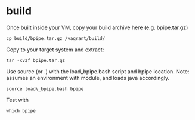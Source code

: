 build
======

Once built inside your VM, copy your build archive here (e.g. bpipe.tar.gz)

	cp build/bpipe.tar.gz /vagrant/build/

Copy to your target system and extract:

	tar -xvzf bpipe.tar.gz

Use source (or .) with the load\_bpipe.bash script and bpipe location. Note: assumes an environment with module, and loads java accordingly. 

	source load\_bpipe.bash bpipe

Test with

	which bpipe


